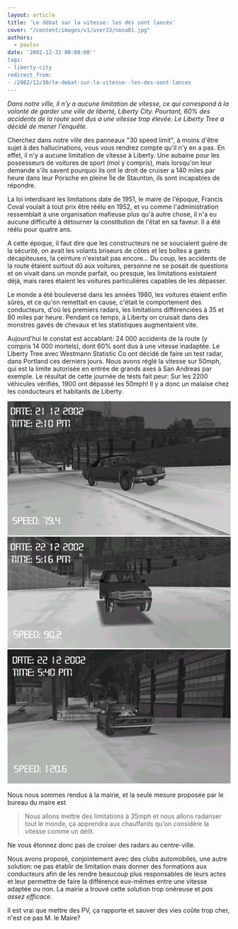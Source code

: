 ```yaml
---
layout: article
title: 'Le débat sur la vitesse: les dés sont lancés'
cover: "/content/images/v1/user23/nona01.jpg"
authors:
  - pavlov
date: '2002-12-31 00:00:00''
tags:
- liberty-city
redirect_from:
- /2002/12/30/le-debat-sur-la-vitesse--les-des-sont-lances
---
```


_Dans notre ville, il n'y a aucune limitation de vitesse, ce qui correspond à la volonté de garder une ville de liberté, Liberty City. Pourtant, 60% des accidents de la route sont dus a une vitesse trop élevée. Le Liberty Tree a décidé de mener l'enquête._

Cherchez dans notre ville des panneaux "30 speed limit", à moins d'être sujet à des hallucinations, vous vous rendrez compte qu'il n'y en a pas. En effet, il n'y a aucune limitation de vitesse à Liberty. Une aubaine pour les possesseurs de voitures de sport (moi y compris), mais lorsqu'on leur demande s'ils savent pourquoi ils ont le droit de cruiser a 140 miles par heure dans leur Porsche en pleine Île de Staunton, ils sont incapables de répondre.

La loi interdisant les limitations date de 1951, le maire de l'époque, Francis Coval voulait à tout prix être réélu en 1952, et vu comme l'administration ressemblait à une organisation mafieuse plus qu'à autre chose, il n'a eu aucune difficulté à détourner la constitution de l'état en sa faveur. Il a été réélu pour quatre ans.

A cette époque, il faut dire que les constructeurs ne se souciaient guère de la sécurité, on avait les volants briseurs de côtes et les boîtes a gants décapiteuses, la ceinture n'existait pas encore... Du coup, les accidents de la route étaient surtout dû aux voitures, personne ne se posait de questions et on vivait dans un monde parfait, ou presque, les limitations existaient déjà, mais rares étaient les voitures particulières capables de les dépasser.

Le monde a été bouleversé dans les années 1980, les voitures étaient enfin sûres, et ce qu'on remettait en cause, c'était le comportement des conducteurs, d'où les premiers radars, les limitations différenciées à 35 et 80 miles par heure. Pendant ce temps, à Liberty on cruisait dans des monstres gavés de chevaux et les statistiques augmentaient vite.

Aujourd'hui le constat est accablant: 24 000 accidents de la route (y compris 14 000 mortels), dont 60% sont dus à une vitesse inadaptée. Le Liberty Tree avec Westmann Statistic Co ont décidé de faire un test radar, dans Portland ces derniers jours. Nous avons réglé la vitesse sur 50mph, qui est la limite autorisée en entrée de grands axes à San Andreas par exemple. Le résultat de cette journée de tests fait peur: Sur les 2200 véhicules vérifiés, 1900 ont dépassé les 50mph! Il y a donc un malaise chez les conducteurs et habitants de Liberty.

![](/content/images/v1/user23/nona02.jpg)
![](/content/images/v1/user23/nona03.jpg)
![](/content/images/v1/user23/nona04.jpg)

Nous nous sommes rendus à la mairie, et la seule mesure proposée par le bureau du maire est

> Nous allons mettre des limitations à 35mph et nous allons radariser tout le monde, ça apprendra aux chauffards qu'on considère la vitesse comme un délit.

Ne vous étonnez donc pas de croiser des radars au centre-ville.

Nous avons proposé, conjointement avec des clubs automobiles, une autre solution: ne pas établir de limitation mais donner des formations aux conducteurs afin de les rendre beaucoup plus responsables de leurs actes et leur permettre de faire la différence eux-mêmes entre une vitesse adaptée ou non. La mairie a trouvé cette solution trop onéreuse et _pas assez efficace_.

Il est vrai que mettre des PV, ça rapporte et sauver des vies coûte trop cher, n'est ce pas M. le Maire?